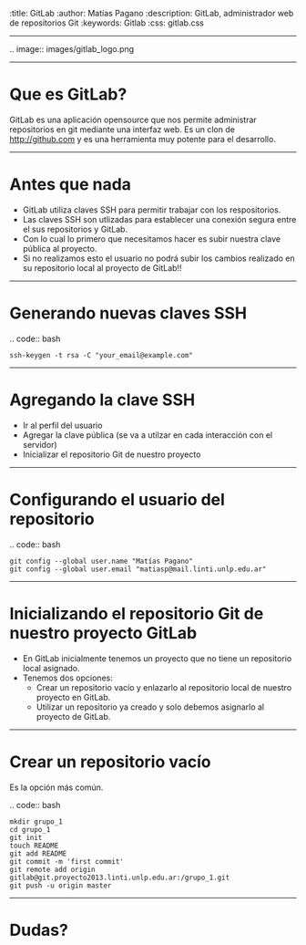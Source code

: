 :title: GitLab
:author: Matías Pagano
:description: GitLab, administrador web de repositorios Git
:keywords: Gitlab
:css: gitlab.css

----

.. image:: images/gitlab_logo.png

----

Que es GitLab?
==============

GitLab es una aplicación opensource que nos permite administrar repositorios en git mediante una interfaz web.
Es un clon de http://github.com y es una herramienta muy potente para el desarrollo.

----

Antes que nada
======================

- GitLab utiliza claves SSH para permitir trabajar con los respositorios.
- Las claves SSH son utlizadas para establecer una conexión segura entre el sus repositorios y GitLab. 
- Con lo cual lo primero que necesitamos hacer es subir nuestra clave pública al proyecto.
- Si no realizamos esto el usuario no podrá subir los cambios realizado en su repositorio local al proyecto de GitLab!!

----

Generando nuevas claves SSH
===========================


.. code:: bash

	ssh-keygen -t rsa -C "your_email@example.com"

----

Agregando la clave SSH
======================

- Ir al perfil del usuario
- Agregar la clave pública (se va a utilzar en cada interacción con el servidor)
- Inicializar el repositorio Git de nuestro proyecto

----

Configurando el usuario del repositorio
=======================================

.. code:: bash

	git config --global user.name "Matías Pagano"
	git config --global user.email "matiasp@mail.linti.unlp.edu.ar"

----

Inicializando el repositorio Git de nuestro proyecto GitLab
============================================================
    
- En GitLab inicialmente tenemos un proyecto que no tiene un repositorio local asignado. 
- Tenemos dos opciones:
	- Crear un repositorio vacío y enlazarlo al repositorio local de nuestro proyecto en GitLab.
	- Utilizar un repositorio ya creado y solo debemos asignarlo al proyecto de GitLab.

----

Crear un repositorio vacío
==========================

Es la opción más común.

.. code:: bash

	mkdir grupo_1
	cd grupo_1
	git init
	touch README
	git add README
	git commit -m 'first commit'
	git remote add origin gitlab@git.proyecto2013.linti.unlp.edu.ar:/grupo_1.git
	git push -u origin master

----

Dudas?
======


